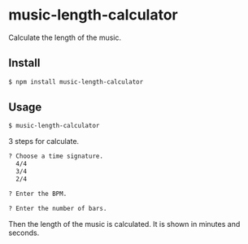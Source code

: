 # music-length-calculator

Calculate the length of the music.

## Install

```sh
$ npm install music-length-calculator
```

## Usage

``` sh
$ music-length-calculator
```

3 steps for calculate.

```sh
? Choose a time signature.
  4/4
  3/4
  2/4
```

```sh
? Enter the BPM.
```

```sh
? Enter the number of bars.
```

Then the length of the music is calculated. It is shown in minutes and seconds.
